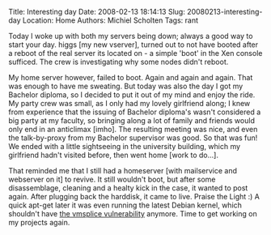 Title: Interesting day
Date: 2008-02-13 18:14:13
Slug: 20080213-interesting-day
Location: Home
Authors: Michiel Scholten
Tags: rant

<p>Today I woke up with both my servers being down; always a good way to start your day. higgs [my new vserver], turned out to not have booted after a reboot of the real server its located on - a simple 'boot' in the Xen console sufficed. The crew is investigating why some nodes didn't reboot.</p>

<p>My home server however, failed to boot. Again and again and again. That was enough to have me sweating. But today was also the day I got my Bachelor diploma, so I decided to put it out of my mind and enjoy the ride. My party crew was small, as I only had my lovely girlfriend along; I knew from experience that the issuing of Bachelor diploma's wasn't considered a big party at my faculty, so bringing along a lot of family and friends would only end in an anticlimax [imho]. The resulting meeting was nice, and even the talk-by-proxy from my Bachelor supervisor was good. So that was fun! We ended with a little sightseeing in the university building, which my girlfriend hadn't visited before, then went home [work to do...].</p>

<p>That reminded me that I still had a homeserver [with mailservice and webserver on it] to revive. It still wouldn't boot, but after some disassemblage, cleaning and a healty kick in the case, it wanted to post again. After plugging back the harddisk, it came to live. Praise the Light :) A quick apt-get later it was even running the latest Debian kernel, which shouldn't have <a href="http://aquariusoft.org/~mbscholt/index.php?rantid=645">the vmsplice vulnerability</a> anymore. Time to get working on my projects again.</p>